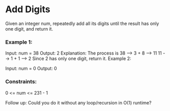 # Add Digits
     
Given an integer num, repeatedly add all its digits until the result has only one digit, and return it.



### Example 1:

Input: num = 38
Output: 2
Explanation: The process is
38 --> 3 + 8 --> 11
11 --> 1 + 1 --> 2
Since 2 has only one digit, return it.
Example 2:

Input: num = 0
Output: 0


### Constraints:

0 <= num <= 231 - 1


Follow up: Could you do it without any loop/recursion in O(1) runtime?